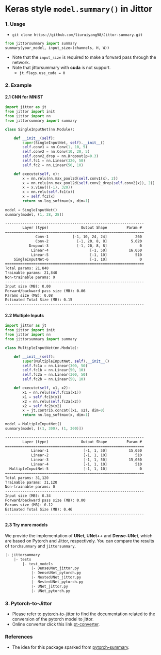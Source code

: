 # Keras style `model.summary()` in Jittor



### 1. Usage

- `git clone https://github.com/liuruiyang98/Jittor-summary.git`

```python
from jittorsummary import summary
summary(your_model, input_size=(channels, H, W))
```

* Note that the `input_size` is required to make a forward pass through the network.
* Note that jittorsummary with **cuda** is not support.
  * `jt.flags.use_cuda = 0`



### 2. Example

#### 2.1 CNN for MNIST

```python
import jittor as jt
from jittor import init
from jittor import nn
from jittorsummary import summary

class SingleInputNet(nn.Module):

    def __init__(self):
        super(SingleInputNet, self).__init__()
        self.conv1 = nn.Conv(1, 10, 5)
        self.conv2 = nn.Conv(10, 20, 5)
        self.conv2_drop = nn.Dropout(p=0.3)
        self.fc1 = nn.Linear(320, 50)
        self.fc2 = nn.Linear(50, 10)

    def execute(self, x):
        x = nn.relu(nn.max_pool2d(self.conv1(x), 2))
        x = nn.relu(nn.max_pool2d(self.conv2_drop(self.conv2(x)), 2))
        x = x.view(((-1), 320))
        x = nn.relu(self.fc1(x))
        x = self.fc2(x)
        return nn.log_softmax(x, dim=1)
      
model = SingleInputNet()
summary(model, (1, 28, 28))
```

```txt
----------------------------------------------------------------
        Layer (type)               Output Shape         Param #
================================================================
              Conv-1           [-1, 10, 24, 24]             260
              Conv-2             [-1, 20, 8, 8]           5,020
           Dropout-3             [-1, 20, 8, 8]               0
            Linear-4                   [-1, 50]          16,050
            Linear-5                   [-1, 10]             510
    SingleInputNet-6                   [-1, 10]               0
================================================================
Total params: 21,840
Trainable params: 21,840
Non-trainable params: 0
----------------------------------------------------------------
Input size (MB): 0.00
Forward/backward pass size (MB): 0.06
Params size (MB): 0.08
Estimated Total Size (MB): 0.15
----------------------------------------------------------------
```



#### 2.2 Multiple Inputs

```python
import jittor as jt
from jittor import init
from jittor import nn
from jittorsummary import summary

class MultipleInputNet(nn.Module):

    def __init__(self):
        super(MultipleInputNet, self).__init__()
        self.fc1a = nn.Linear(300, 50)
        self.fc1b = nn.Linear(50, 10)
        self.fc2a = nn.Linear(300, 50)
        self.fc2b = nn.Linear(50, 10)

    def execute(self, x1, x2):
        x1 = nn.relu(self.fc1a(x1))
        x1 = self.fc1b(x1)
        x2 = nn.relu(self.fc2a(x2))
        x2 = self.fc2b(x2)
        x = jt.contrib.concat((x1, x2), dim=0)
        return nn.log_softmax(x, dim=1)
      
model = MultipleInputNet()
summary(model, [(1, 300), (1, 300)])
```

```txt
----------------------------------------------------------------
        Layer (type)               Output Shape         Param #
================================================================
            Linear-1                [-1, 1, 50]          15,050
            Linear-2                [-1, 1, 10]             510
            Linear-3                [-1, 1, 50]          15,050
            Linear-4                [-1, 1, 10]             510
  MultipleInputNet-5                [-1, 1, 10]               0
================================================================
Total params: 31,120
Trainable params: 31,120
Non-trainable params: 0
----------------------------------------------------------------
Input size (MB): 0.34
Forward/backward pass size (MB): 0.00
Params size (MB): 0.12
Estimated Total Size (MB): 0.46
----------------------------------------------------------------
```



#### 2.3 Try more models

We provide the implementation of **UNet, UNet++** and **Dense-UNet**, which are based on Pytorch and Jittor, respectively. You can compare the results of `torchsummary` and `jittorsummary`.

```txt
|- jittorsummary
	|- tests
		|- test_models
			|- DenseUNet_jittor.py
			|- DenseUNet_pytorch.py
			|- NestedUNet_jittor.py
			|- NestedUNet_pytorch.py
			|- UNet_jittor.py
			|- UNet_pytorch.py
```



### 3. Pytorch-to-Jittor

* Please refer to [pytorch-to-jittor](https://cg.cs.tsinghua.edu.cn/jittor/tutorial/2020-5-2-16-43-pytorchconvert/) to find the documentation related to the conversion of the pytorch model to jittor.
* Online converter click this link [pt-converter](https://cg.cs.tsinghua.edu.cn/jittor/pt_converter/).



### References

* The idea for this package sparked from [pytorch-summary](https://github.com/sksq96/pytorch-summary).

